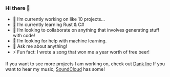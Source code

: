### Hi there 👋

- 🔭 I’m currently working on like 10 projects...
- 🌱 I’m currently learning Rust & C#
- 👯 I’m looking to collaborate on anything that involves generating stuff with code!
- 🤔 I’m looking for help with machine learning.
- 💬 Ask me about anything!
- ⚡ Fun fact: I wrote a song that won me a year worth of free beer!

If you want to see more projects I am working on, check out [Dank Inc](https://github.com/dank-inc/)
If you want to hear my music, [SoundCloud](https://soundcloud.com/elijahlucian) has some!
